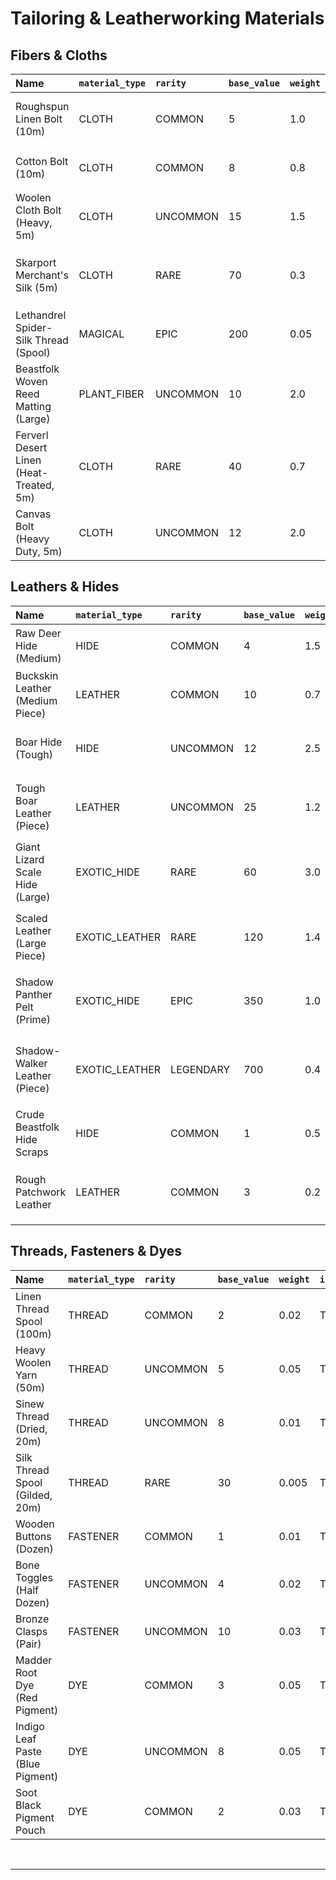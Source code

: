 # Tailoring & Leatherworking Materials

## Fibers & Cloths

| Name                             | `material_type` | `rarity`   | `base_value` | `weight` | `is_craftable` | `source_tags`                                                                              | `illicit_in_regions` | `properties` (JSON Example)                                                                                                                                                                                                |
| :------------------------------- | :-------------- | :--------- | :----------- | :------- | :------------- | :----------------------------------------------------------------------------------------- | :------------------- | :------------------------------------------------------------------------------------------------------------------------------------------------------------------------------------------------------------------------- |
| Roughspun Linen Bolt (10m)       | CLOTH           | COMMON     | 5            | 1.0      | True           | `["processed_flax_verdant_frontier_farms", "basic_textile"]`                               | `[]`                 | `{"thread_count": "low", "durability": "medium_low", "comfort": "scratchy_initially", "dye_affinity": "good_natural_dyes", "insulation_value": "low", "length_meters": 10}`                                           |
| Cotton Bolt (10m)                | CLOTH           | COMMON     | 8            | 0.8      | True           | `["harvested_cotton_rivemark_delta_plantations", "soft_common_textile"]`                   | `[]`                 | `{"thread_count": "medium", "durability": "medium", "comfort": "good", "dye_affinity": "excellent", "breathability": "high", "length_meters": 10}`                                                                    |
| Woolen Cloth Bolt (Heavy, 5m)    | CLOTH           | UNCOMMON   | 15           | 1.5      | True           | `["sheared_highland_sheep_crystal_highlands_processed_human_settlements", "warm_textile"]` | `[]`                 | `{"thread_count": "medium_thick", "durability": "high", "comfort": "good_itchy_if_coarse", "dye_affinity": "good", "insulation_value": "high_water_resistant_naturally", "length_meters": 5}`                               |
| Skarport Merchant's Silk (5m)    | CLOTH           | RARE       | 70           | 0.3      | True           | `["imported_silkworm_cocoons_processed_skarport_guilds", "luxury_textile"]`                | `[]`                 | `{"thread_count": "very_high_fine", "durability": "medium_delicate", "comfort": "excellent_smooth", "dye_affinity": "superb_vibrant_colors", "insulation_value": "medium_surprisingly_warm", "length_meters": 5, "status_symbol": true}` |
| Lethandrel Spider-Silk Thread (Spool)| MAGICAL    | EPIC       | 200          | 0.05     | False          | `["harvested_lethandrel_mana_infused_spiders_whispering_woods_elven_collection", "magical_fiber"]` | `[]`                 | `{"strength_to_weight_ratio": "extremely_high", "mana_conductivity": "low_but_stable", "durability": "exceptional", "use": "enchanted_clothing_bowstrings_suture_thread", "length_meters_per_spool": 50}`                  |
| Beastfolk Woven Reed Matting (Large)| PLANT_FIBER  | UNCOMMON   | 10           | 2.0      | True           | `["harvested_shimmering_marshes_reeds_beastfolk_weaving_ashkar_vale", "rugged_natural_material"]`| `[]`                 | `{"durability": "good_for_mats_crude_armor_backing", "comfort": "rough", "water_resistance": "moderate", "insulation_value": "low", "size": "2x2_meters"}`                                                              |
| Ferverl Desert Linen (Heat-Treated, 5m)| CLOTH   | RARE       | 40           | 0.7      | True           | `["thal_zirad_flax_processed_ferverl_heat_ritual", "heat_resistant_breathable_cloth"]`      | `[]`                 | `{"thread_count": "medium_fine", "durability": "good", "comfort": "excellent_in_heat", "dye_affinity": "poor_resists_most_dyes", "insulation_value_vs_heat": "high", "length_meters": 5}`                             |
| Canvas Bolt (Heavy Duty, 5m)     | CLOTH           | UNCOMMON   | 12           | 2.0      | True           | `["thick_hemp_or_cotton_weave_rivemark_sailmakers_skarport_docks", "tough_utility_fabric"]` | `[]`                 | `{"thread_count": "very_thick_coarse", "durability": "very_high_abrasion_resistant", "comfort": "low_stiff", "water_resistance": "good_if_waxed", "uses": ["sails", "tents", "heavy_bags", "workwear"], "length_meters": 5}` |

## Leathers & Hides

| Name                             | `material_type` | `rarity`   | `base_value` | `weight` | `is_craftable` | `source_tags`                                                                                 | `illicit_in_regions` | `properties` (JSON Example)                                                                                                                                                                                             |
| :------------------------------- | :-------------- | :--------- | :----------- | :------- | :------------- | :-------------------------------------------------------------------------------------------- | :------------------- | :---------------------------------------------------------------------------------------------------------------------------------------------------------------------------------------------------------------------- |
| Raw Deer Hide (Medium)           | HIDE            | COMMON     | 4            | 1.5      | False          | `["hunted_verdant_frontier_deer", "untanned_animal_skin"]`                                      | `[]`                 | `{"tans_into": "Buckskin Leather", "size_approx_sq_meters": 1.5, "quality_potential": "medium", "preservation_needed_quickly": true}`                                                                              |
| Buckskin Leather (Medium Piece)  | LEATHER         | COMMON     | 10           | 0.7      | True           | `["tanned_deer_hide_human_beastfolk_craft", "soft_flexible_leather"]`                           | `[]`                 | `{"thickness_mm": 1.5, "flexibility": "high", "durability": "medium", "comfort": "good", "water_resistance": "low_unless_treated", "uses": ["light_armor", "clothing", "pouches"]}`                                   |
| Boar Hide (Tough)                | HIDE            | UNCOMMON   | 12           | 2.5      | False          | `["hunted_whispering_woods_boar_rivemark_farmland_pest", "thick_bristly_hide"]`                   | `[]`                 | `{"tans_into": "Tough Boar Leather", "size_approx_sq_meters": 1.2, "quality_potential": "medium_high_scarring_common", "bristle_removal_required": true}`                                                                |
| Tough Boar Leather (Piece)       | LEATHER         | UNCOMMON   | 25           | 1.2      | True           | `["tanned_boar_hide_orcish_preference", "rigid_protective_leather"]`                            | `[]`                 | `{"thickness_mm": 3, "flexibility": "low", "durability": "high_impact_resistant", "comfort": "low_requires_padding", "uses": ["medium_armor_jackets", "shield_facings", "tool_sheaths"]}`                               |
| Giant Lizard Scale Hide (Large)  | EXOTIC_HIDE     | RARE       | 60           | 3.0      | False          | `["hunted_ember_wastes_sand_lizard_beastfolk_ferverl_hunt", "scaled_reptilian_hide"]`            | `[]`                 | `{"tans_into": "Scaled Leather", "size_approx_sq_meters": 2.0, "scale_hardness": "medium", "flexibility_between_scales": "good", "heat_resistance": "good"}`                                                              |
| Scaled Leather (Large Piece)     | EXOTIC_LEATHER  | RARE       | 120          | 1.4      | True           | `["tanned_lizard_scale_hide_ashkar_vale_specialty", "naturally_armored_leather"]`               | `[]`                 | `{"thickness_mm_scales": 4, "flexibility": "medium", "durability": "high_good_pierce_resistance", "comfort": "medium_can_be_stiff", "uses": ["exotic_armor", "decorative_pieces", "helmets"]}`                               |
| Shadow Panther Pelt (Prime)      | EXOTIC_HIDE     | EPIC       | 350          | 1.0      | False          | `["hunted_whispering_woods_master_shadow_panther_elven_beastfolk_stalkers", "magically_infused_pelt"]`| `[]`                 | `{"tans_into": "Shadow-Walker Leather", "size_approx_sq_meters": 1.0, "innate_property": "blends_with_shadows", "fur_quality": "exceptional_soft_dark", "magical_aura": "faint_illusion"}`                               |
| Shadow-Walker Leather (Piece)    | EXOTIC_LEATHER  | LEGENDARY  | 700          | 0.4      | True           | `["tanned_shadow_panther_pelt_secret_elven_process", "leather_of_stealth_and_night"]`         | `[]`                 | `{"thickness_mm": 1, "flexibility": "very_high", "durability": "good_magically_resilient", "comfort": "superb", "innate_ability": "minor_stealth_bonus_in_dim_light", "enchantment_affinity": "illusion_shadow_magic"}` |
| Crude Beastfolk Hide Scraps      | HIDE            | COMMON     | 1            | 0.5      | False          | `["butchering_byproduct_ashkar_vale_various_beasts", "untanned_mixed_quality_scraps"]`          | `[]`                 | `{"tans_into": "Rough Patchwork Leather", "size_approx_sq_meters": "variable_small_pieces", "usability": "low_good_for_bindings_padding_filler"}`                                                                        |
| Rough Patchwork Leather          | LEATHER         | COMMON     | 3            | 0.2      | True           | `["tanned_stitched_hide_scraps_beastfolk_utility_craft", "low_grade_functional_leather"]`       | `[]`                 | `{"thickness_mm": "variable", "flexibility": "medium", "durability": "low_prone_to_tearing_at_seams", "comfort": "poor", "uses": ["crude_pouches", "armor_padding", "tent_repairs"]}`                                  |

## Threads, Fasteners & Dyes

| Name                             | `material_type` | `rarity`   | `base_value` | `weight` | `is_craftable` | `source_tags`                                                                              | `illicit_in_regions` | `properties` (JSON Example)                                                                                                                                                                                               |
| :------------------------------- | :-------------- | :--------- | :----------- | :------- | :------------- | :----------------------------------------------------------------------------------------- | :------------------- | :----------------------------------------------------------------------------------------------------------------------------------------------------------------------------------------------------------------------- |
| Linen Thread Spool (100m)        | THREAD          | COMMON     | 2            | 0.02     | True           | `["spun_flax_fibers_common_sewing_thread"]`                                                | `[]`                 | `{"tensile_strength_kg": 2, "thickness": "standard", "color": "natural_undyed", "length_meters": 100}`                                                                                                               |
| Heavy Woolen Yarn (50m)          | THREAD          | UNCOMMON   | 5            | 0.05     | True           | `["spun_wool_fibers_thick_yarn_for_knitting_heavy_stitching"]`                             | `[]`                 | `{"tensile_strength_kg": 5, "thickness": "thick", "color": "natural_undyed_cream", "length_meters": 50, "insulating_when_stitched": true}`                                                                            |
| Sinew Thread (Dried, 20m)        | THREAD          | UNCOMMON   | 8            | 0.01     | True           | `["processed_animal_tendons_beastfolk_orcish_craft_strong_natural_thread"]`                | `[]`                 | `{"tensile_strength_kg": 10, "thickness": "medium_variable", "color": "brownish_translucent", "length_meters": 20, "water_resistance_swells_when_wet": true, "notes": "Shrinks as it dries, making tight seams."}`        |
| Silk Thread Spool (Gilded, 20m)  | THREAD          | RARE       | 30           | 0.005    | True           | `["skarport_silk_thread_infused_with_gold_dust_decorative_embroidery"]`                    | `[]`                 | `{"tensile_strength_kg": 1, "thickness": "very_fine", "color": "gold_shimmer", "length_meters": 20, "decorative_only": true, "enchantment_conduit_minor": true}`                                                          |
| Wooden Buttons (Dozen)           | FASTENER        | COMMON     | 1            | 0.01     | True           | `["carved_common_wood_simple_clothing_fasteners"]`                                         | `[]`                 | `{"material": "ash_pine", "size_mm": 15, "durability": "medium_can_split", "quantity": 12}`                                                                                                                            |
| Bone Toggles (Half Dozen)        | FASTENER        | UNCOMMON   | 4            | 0.02     | True           | `["carved_polished_animal_bone_beastfolk_ashkar_vale_style", "rugged_fasteners"]`           | `[]`                 | `{"material": "deer_boar_bone", "size_mm_length": 30, "durability": "high_can_chip", "quantity": 6, "style": "tribal_rustic"}`                                                                                             |
| Bronze Clasps (Pair)             | FASTENER        | UNCOMMON   | 10           | 0.03     | True           | `["cast_bronze_fittings_skarport_human_craft", "sturdy_decorative_clasps_for_cloaks_armor"]` | `[]`                 | `{"material": "bronze", "size_mm_each": "25x40", "durability": "very_good", "mechanism": "hook_and_eye_interlocking", "quantity": 2}`                                                                                    |
| Madder Root Dye (Red Pigment)    | DYE             | COMMON     | 3            | 0.05     | True           | `["processed_madder_root_verdant_frontier_natural_dye"]`                                   | `[]`                 | `{"color_imparted": "rustic_red_orange_tones", "fabric_suitability": ["linen", "cotton", "wool"], "permanence": "good_fades_slowly_with_sun", "quantity_sufficient_for_bolt_of_cloth": 1}`                             |
| Indigo Leaf Paste (Blue Pigment) | DYE             | UNCOMMON   | 8            | 0.05     | True           | `["fermented_indigo_leaves_rivemark_specialty_crop", "rich_blue_dye"]`                     | `[]`                 | `{"color_imparted": "deep_blue_to_sky_blue_depending_on_concentration", "fabric_suitability": ["cotton", "silk", "linen"], "permanence": "excellent", "quantity_sufficient_for_bolt_of_cloth": 1}`                |
| Soot Black Pigment Pouch         | DYE             | COMMON     | 2            | 0.03     | True           | `["collected_fine_soot_purified_basic_black_dye"]`                                         | `[]`                 | `{"color_imparted": "dull_black_greyish_tones", "fabric_suitability": ["wool", "rough_leathers"], "permanence": "medium_can_rub_off", "quantity_sufficient_for_garment_or_leather_piece": 1}`                        |

<br/>
<hr/>
<br/>

